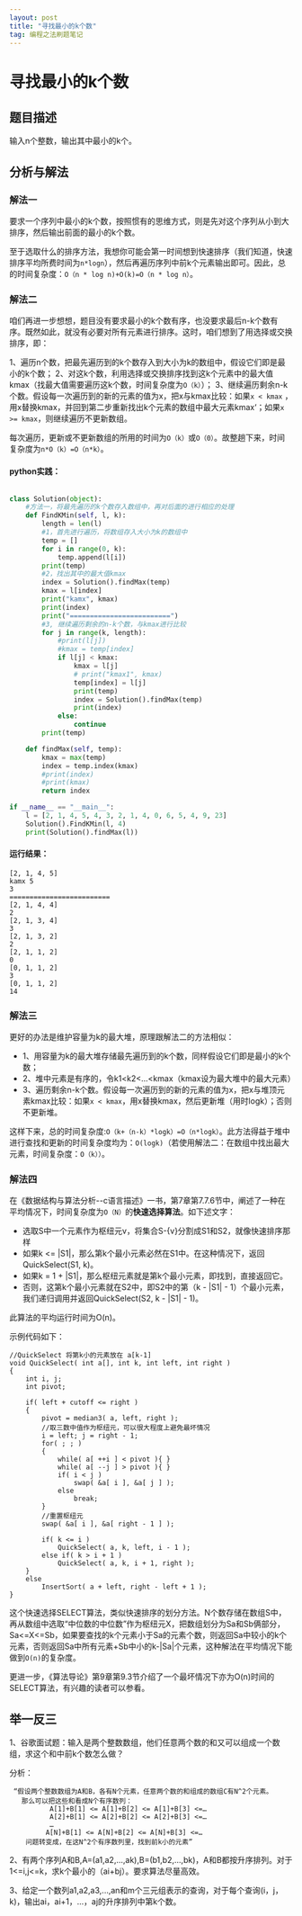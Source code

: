 ```yaml
---
layout: post
title: "寻找最小的k个数"
tag: 编程之法刷题笔记
---
```


# 寻找最小的k个数

## 题目描述

输入n个整数，输出其中最小的k个。

## 分析与解法

### 解法一

要求一个序列中最小的k个数，按照惯有的思维方式，则是先对这个序列从小到大排序，然后输出前面的最小的k个数。

至于选取什么的排序方法，我想你可能会第一时间想到快速排序（我们知道，快速排序平均所费时间为`n*logn`），然后再遍历序列中前k个元素输出即可。因此，总的时间复杂度：`O（n * log n)+O(k)=O（n * log n）`。

### 解法二

咱们再进一步想想，题目没有要求最小的k个数有序，也没要求最后n-k个数有序。既然如此，就没有必要对所有元素进行排序。这时，咱们想到了用选择或交换排序，即：

1、遍历n个数，把最先遍历到的k个数存入到大小为k的数组中，假设它们即是最小的k个数；
2、对这k个数，利用选择或交换排序找到这k个元素中的最大值kmax（找最大值需要遍历这k个数，时间复杂度为`O（k）`）；
3、继续遍历剩余n-k个数。假设每一次遍历到的新的元素的值为x，把x与kmax比较：如果`x < kmax` ，用x替换kmax，并回到第二步重新找出k个元素的数组中最大元素kmax‘；如果`x >= kmax`，则继续遍历不更新数组。

每次遍历，更新或不更新数组的所用的时间为`O（k）`或`O（0）`。故整趟下来，时间复杂度为`n*O（k）=O（n*k）`。

#### python实践：

~~~python

class Solution(object):
    #方法一，将最先遍历的k个数存入数组中，再对后面的进行相应的处理
    def FindKMin(self, l, k):
        length = len(l)
        #1，首先进行遍历，将数组存入大小为k的数组中
        temp = []
        for i in range(0, k):
            temp.append(l[i])
        print(temp)
        #2，找出其中的最大值kmax
        index = Solution().findMax(temp)
        kmax = l[index]
        print("kamx", kmax)
        print(index)
        print("=========================")
        #3, 继续遍历剩余的n-k个数，与kmax进行比较
        for j in range(k, length):
            #print(l[j])
            #kmax = temp[index]
            if l[j] < kmax:
                kmax = l[j]
                # print("kmax1", kmax)
                temp[index] = l[j]
                print(temp)
                index = Solution().findMax(temp)
                print(index)
            else:
                continue
        print(temp)

    def findMax(self, temp):
        kmax = max(temp)
        index = temp.index(kmax)
        #print(index)
        #print(kmax)
        return index

if __name__ == "__main__":
    l = [2, 1, 4, 5, 4, 3, 2, 1, 4, 0, 6, 5, 4, 9, 23]
    Solution().FindKMin(l, 4)
    print(Solution().findMax(l))
~~~

#### 运行结果：

~~~
[2, 1, 4, 5]
kamx 5
3
=========================
[2, 1, 4, 4]
2
[2, 1, 3, 4]
3
[2, 1, 3, 2]
2
[2, 1, 1, 2]
0
[0, 1, 1, 2]
3
[0, 1, 1, 2]
14
~~~



### 解法三

更好的办法是维护容量为k的最大堆，原理跟解法二的方法相似：

- 1、用容量为k的最大堆存储最先遍历到的k个数，同样假设它们即是最小的k个数；
- 2、堆中元素是有序的，令k1<k2<...<kmax（kmax设为最大堆中的最大元素）
- 3、遍历剩余n-k个数。假设每一次遍历到的新的元素的值为x，把x与堆顶元素kmax比较：如果`x < kmax`，用x替换kmax，然后更新堆（用时logk）；否则不更新堆。

这样下来，总的时间复杂度:`O（k+（n-k）*logk）=O（n*logk）`。此方法得益于堆中进行查找和更新的时间复杂度均为：`O(logk)`（若使用解法二：在数组中找出最大元素，时间复杂度：`O（k））`。

### 解法四

在《数据结构与算法分析--c语言描述》一书，第7章第7.7.6节中，阐述了一种在平均情况下，时间复杂度为`O（N）`的**快速选择算法**。如下述文字：

- 选取S中一个元素作为枢纽元v，将集合S-{v}分割成S1和S2，就像快速排序那样
- 如果k <= |S1|，那么第k个最小元素必然在S1中。在这种情况下，返回QuickSelect(S1, k)。
- 如果k = 1 + |S1|，那么枢纽元素就是第k个最小元素，即找到，直接返回它。
- 否则，这第k个最小元素就在S2中，即S2中的第（k - |S1| - 1）个最小元素，我们递归调用并返回QuickSelect(S2, k - |S1| - 1)。

此算法的平均运行时间为O(n)。

示例代码如下：

```
//QuickSelect 将第k小的元素放在 a[k-1]  
void QuickSelect( int a[], int k, int left, int right )
{
    int i, j;
    int pivot;

    if( left + cutoff <= right )
    {
        pivot = median3( a, left, right );
        //取三数中值作为枢纽元，可以很大程度上避免最坏情况
        i = left; j = right - 1;
        for( ; ; )
        {
            while( a[ ++i ] < pivot ){ }
            while( a[ --j ] > pivot ){ }
            if( i < j )
                swap( &a[ i ], &a[ j ] );
            else
                break;
        }
        //重置枢纽元
        swap( &a[ i ], &a[ right - 1 ] );  

        if( k <= i )
            QuickSelect( a, k, left, i - 1 );
        else if( k > i + 1 )
            QuickSelect( a, k, i + 1, right );
    }
    else  
        InsertSort( a + left, right - left + 1 );
}

```

这个快速选择SELECT算法，类似快速排序的划分方法。N个数存储在数组S中，再从数组中选取“中位数的中位数”作为枢纽元X，把数组划分为Sa和Sb俩部分，Sa<=X<=Sb，如果要查找的k个元素小于Sa的元素个数，则返回Sa中较小的k个元素，否则返回Sa中所有元素+Sb中小的k-|Sa|个元素，这种解法在平均情况下能做到`O(n)`的复杂度。

更进一步，《算法导论》第9章第9.3节介绍了一个最坏情况下亦为O(n)时间的SELECT算法，有兴趣的读者可以参看。

## 举一反三

1、谷歌面试题：输入是两个整数数组，他们任意两个数的和又可以组成一个数组，求这个和中前k个数怎么做？

分析：

```
 “假设两个整数数组为A和B，各有N个元素，任意两个数的和组成的数组C有N^2个元素。
   那么可以把这些和看成N个有序数列：
          A[1]+B[1] <= A[1]+B[2] <= A[1]+B[3] <=…
          A[2]+B[1] <= A[2]+B[2] <= A[2]+B[3] <=…
          …
         A[N]+B[1] <= A[N]+B[2] <= A[N]+B[3] <=…
    问题转变成，在这N^2个有序数列里，找到前k小的元素”

```

2、有两个序列A和B,A=(a1,a2,...,ak),B=(b1,b2,...,bk)，A和B都按升序排列。对于1<=i,j<=k，求k个最小的（ai+bj）。要求算法尽量高效。

3、给定一个数列a1,a2,a3,...,an和m个三元组表示的查询，对于每个查询(i，j，k)，输出ai，ai+1，...，aj的升序排列中第k个数。